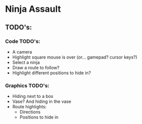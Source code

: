 # Ninja Assault

## TODO's:

### Code TODO's:

- A camera
- Highlight square mouse is over (or... gamepad? cursor keys?)
- Select a ninja
- Draw a route to follow?
- Highlight different positions to hide in?

### Graphics TODO's:

- Hiding next to a box
- Vase? And hiding in the vase
- Route highlights:
  - Directions
  - Positions to hide in

